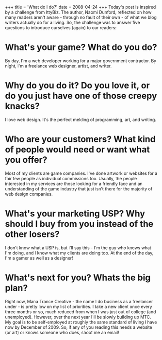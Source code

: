 +++
title = 'What do I do?'
date = 2008-04-24
+++
Today's post is inspired by a challenge from IttyBiz. The author, Naomi Dunford, reflected on how many readers aren't aware - through no fault of their own - of what we blog writers actually do for a living. So, the challenge was to answer five questions to introduce ourselves (again) to our readers:

# What's your game? What do you do?

By day, I'm a web developer working for a major government contractor. By night, I'm a freelance web designer, artist, and writer.

# Why do you do it? Do you love it, or do you just have one of those creepy knacks?

I love web design. It's the perfect melding of programming, art, and writing.

# Who are your customers? What kind of people would need or want what you offer?

Most of my clients are game companies. I've done artwork or websites for a fair few people as individual commissions too. Usually, the people interested in my services are those looking for a friendly face and an understanding of the game industry that just isn't there for the majority of web design companies.

# What's your marketing USP? Why should I buy from you instead of the other losers?

I don't know what a USP is, but I'll say this - I'm the guy who knows what I'm doing, and I know what my clients are doing too. At the end of the day, I'm a gamer as well as a designer!

# What's next for you? Whats the big plan?

Right now, Mana Trance Creative - the name I do business as a freelancer under - is pretty low on my list of priorities. I take a new client once every three months or so, much reduced from when I was just out of college (and unemployed). However, over the next year I'll be slowly building up MTC. My goal is to be self-employed at roughly the same standard of living I have now by December of 2009. So, if any of you reading this needs a website (or art) or knows someone who does, shoot me an email!
